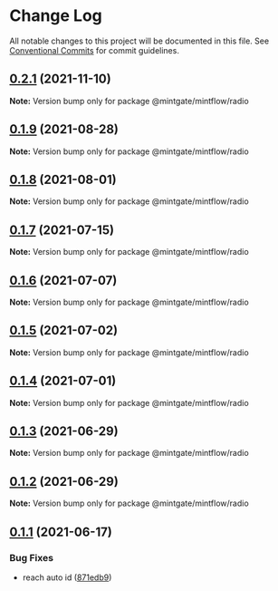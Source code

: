 # Change Log

All notable changes to this project will be documented in this file.
See [Conventional Commits](https://conventionalcommits.org) for commit guidelines.

## [0.2.1](https://github.com/vechai/vechaiui/compare/@mintgate/mintflow/radio@0.1.9...@mintgate/mintflow/radio@0.2.1) (2021-11-10)

**Note:** Version bump only for package @mintgate/mintflow/radio





## [0.1.9](https://github.com/vechai/vechaiui/compare/@mintgate/mintflow/radio@0.1.8...@mintgate/mintflow/radio@0.1.9) (2021-08-28)

**Note:** Version bump only for package @mintgate/mintflow/radio





## [0.1.8](https://github.com/vechai/vechaiui/compare/@mintgate/mintflow/radio@0.1.7...@mintgate/mintflow/radio@0.1.8) (2021-08-01)

**Note:** Version bump only for package @mintgate/mintflow/radio





## [0.1.7](https://github.com/vechai/vechaiui/compare/@mintgate/mintflow/radio@0.1.6...@mintgate/mintflow/radio@0.1.7) (2021-07-15)

**Note:** Version bump only for package @mintgate/mintflow/radio





## [0.1.6](https://github.com/vechai/vechaiui/compare/@mintgate/mintflow/radio@0.1.5...@mintgate/mintflow/radio@0.1.6) (2021-07-07)

**Note:** Version bump only for package @mintgate/mintflow/radio





## [0.1.5](https://github.com/vechai/vechaiui/compare/@mintgate/mintflow/radio@0.1.4...@mintgate/mintflow/radio@0.1.5) (2021-07-02)

**Note:** Version bump only for package @mintgate/mintflow/radio





## [0.1.4](https://github.com/vechai/vechaiui/compare/@mintgate/mintflow/radio@0.1.3...@mintgate/mintflow/radio@0.1.4) (2021-07-01)

**Note:** Version bump only for package @mintgate/mintflow/radio





## [0.1.3](https://github.com/vechai/vechaiui/compare/@mintgate/mintflow/radio@0.1.2...@mintgate/mintflow/radio@0.1.3) (2021-06-29)

**Note:** Version bump only for package @mintgate/mintflow/radio





## [0.1.2](https://github.com/vechai/vechaiui/compare/@mintgate/mintflow/radio@0.1.1...@mintgate/mintflow/radio@0.1.2) (2021-06-29)

**Note:** Version bump only for package @mintgate/mintflow/radio





## [0.1.1](https://github.com/vechai/vechaiui/compare/@mintgate/mintflow/radio@0.1.0...@mintgate/mintflow/radio@0.1.1) (2021-06-17)


### Bug Fixes

* reach auto id ([871edb9](https://github.com/vechai/vechaiui/commit/871edb9a24da108a0827cb8521ce577b5c4d470a))
